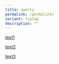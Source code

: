 ```yaml
---
title: qwerty
permalink: /permalink/
variant: tiptap
description: ""
---
```

<p><a href="link1" rel="noopener noreferrer nofollow" target="_blank">text1</a></p><p><a href="link2" rel="noopener noreferrer nofollow" target="_blank">text2</a></p><p><a href="link3" rel="noopener noreferrer nofollow" target="_blank">text3</a></p><p></p>